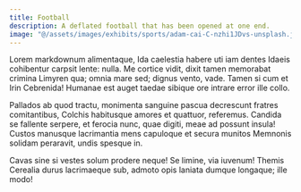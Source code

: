 ```yaml
---
title: Football
description: A deflated football that has been opened at one end.
image: "@/assets/images/exhibits/sports/adam-cai-C-nzhi1JDvs-unsplash.jpg"
---
```


Lorem markdownum alimentaque, Ida caelestia habere uti iam dentes Idaeis
cohibentur carpsit lente: nulla. Me cortice vidit, dixit tamen memorabat crimina
Limyren qua; omnia mare sed; dignus vento, vade. Tamen si cum et Irin Cebrenida!
Humanae est auget taedae sibique ore intrare error ille collo.

Pallados ab quod tractu, monimenta sanguine pascua decrescunt fratres
comitantibus, Colchis habitusque amores et quattuor, referemus. Candida se
fallente serpere, et ferocia nunc, quae digiti, meae ad possunt insula! Custos
manusque lacrimantia mens capuloque et secura munitos Memnonis solidam
peraravit, undis spesque in.

Cavas sine si vestes solum prodere neque! Se limine, via iuvenum! Themis
Cerealia durus lacrimaeque sub, admoto opis laniata dumque longaque; ille modo!
